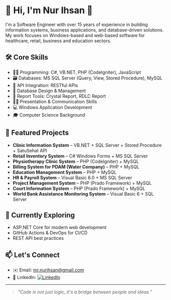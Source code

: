 # 👋 Hi, I'm Nur Ihsan 👋

I'm a Software Engineer with over 15 years of experience in building information systems, business applications, and database-driven solutions. My work focuses on Windows-based and web-based software for healthcare, retail, business and education sectors.

## 🛠 Core Skills

- 👨‍💻 Programming: C#, VB.NET, PHP (CodeIgniter), JavaScript
- 🗃 Databases: MS SQL Server (Query, View, Stored Procedure), MySQL
- 🔌 API Integration: RESTful APIs
- 🧠 Database Design & Management
- 🧾 Report Tools: Crystal Report, RDLC Report
- 🧑‍🏫 Presentation & Communication Skills
- 💻 Windows Application Development
- 🎓 Computer Science Background

## 🚀 Featured Projects

- **Clinic Information System** – VB.NET + SQL Server + Stored Procedure + SatuSehat API
- **Retail Inventory System** – C# Windows Forms + MS SQL Server
- **Physiotherapy Clinic System** – PHP (CodeIgniter) + MySQL
- **Billing System for PDAM (Water Company)** – PHP + MySQL
- **Education Management System** – PHP + MySQL
- **HR & Payroll System** – Visual Basic 6.0 + MS SQL Server
- **Project Management System** – PHP (Prado Framework) + MySQL
- **Court Information System** – PHP (Prado Framework) + MySQL
- **World Bank Assistance Monitoring System** – Visual Basic 6 + SQL Server

## 🌱 Currently Exploring

- ASP.NET Core for modern web development
- GitHub Actions & DevOps for CI/CD
- REST API best practices

## 📫 Let's Connect

- ✉️ Email: mr.nurihsan@gmail.com 
- 🔗 LinkedIn: [![LinkedIn](https://img.shields.io/badge/LinkedIn-blue?logo=linkedin)](https://www.linkedin.com/in/nur-ihsan-5a349015)

---

> _“Code is not just logic, it's a bridge between people and ideas.”_


